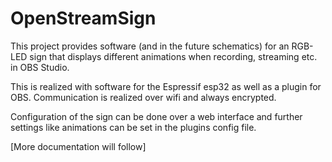 # OpenStreamSign
This project provides software (and in the future schematics) for an RGB-LED  sign that displays different animations when recording, streaming etc. in OBS Studio.

This is realized with software for the Espressif esp32 as well as a plugin for OBS. Communication is realized over wifi and always encrypted.

Configuration of the sign can be done over a web interface and further settings like animations can be set in the plugins config file.

[More documentation will follow]